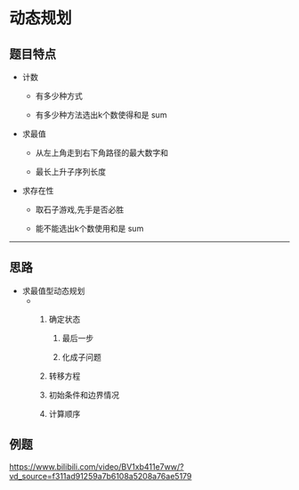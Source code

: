 # 动态规划

## 题目特点

- 计数
  
  - 有多少种方式
  
  - 有多少种方法选出k个数使得和是 sum

- 求最值
  
  - 从左上角走到右下角路径的最大数字和
  
  - 最长上升子序列长度

- 求存在性
  
  - 取石子游戏,先手是否必胜
  
  - 能不能选出k个数使用和是 sum

-----

## 思路

- 求最值型动态规划
  - 1. 确定状态
       
       1. 最后一步
       
       2. 化成子问题
    
    2. 转移方程
    
    3. 初始条件和边界情况
    
    4. 计算顺序

## 例题





https://www.bilibili.com/video/BV1xb411e7ww/?vd_source=f311ad91259a7b6108a5208a76ae5179
